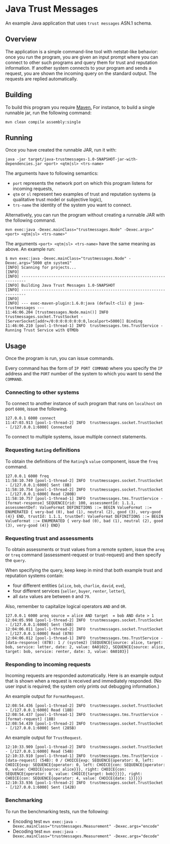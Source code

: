 # Java Trust Messages

An example Java application that uses `trust messages` ASN.1 schema. 

## Overview

The application is a simple command-line tool with netstat-like behavior: once you run the program, you are given an input prompt where you can connect to other such programs and query them for trust and reputation information. If another system connects to your program and sends a request, you are shown the incoming query on the standard output. The requests are replied automatically.

## Building

To build this program you require [Maven.](https://maven.apache.org) For instance, to build a single runnable jar, run the following command:
```
mvn clean compile assembly:single
```

## Running

Once you have created the runnable JAR, run it with:
```
java -jar target/java-trustmessages-1.0-SNAPSHOT-jar-with-dependencies.jar <port> <qtm|sl> <trs-name> 
```
The arguments have to following semantics:

* `port` represents the network port on which this program listens for incoming requests,
* `qtm` or `sl` represent two examples of trust and reputation systems (a qualitative trust model or subjective logic),
* `trs-name` the identity of the system you want to connect.

Alternatively, you can run the program without creating a runnable JAR with the following command.
```
mvn exec:java -Dexec.mainClass="trustmessages.Node" -Dexec.args="<port> <qtm|sl> <trs-name>"
```

The arguments `<port> <qtm|sl> <trs-name>` have the same meaning as above. An example run:

```
$ mvn exec:java -Dexec.mainClass="trustmessages.Node" -Dexec.args="5000 qtm system1"
[INFO] Scanning for projects...
[INFO]                                                                         
[INFO] ------------------------------------------------------------------------
[INFO] Building Java Trust Messages 1.0-SNAPSHOT
[INFO] ------------------------------------------------------------------------
[INFO] 
[INFO] --- exec-maven-plugin:1.6.0:java (default-cli) @ java-trustmessages ---
11:46:06.204 [trustmessages.Node.main()] INFO  trustmessages.socket.TrustSocket - [ServerSocket[addr=/0:0:0:0:0:0:0:0,localport=5000]] Binding 
11:46:06.210 [pool-1-thread-1] INFO  trustmessages.tms.TrustService - Running Trust Service with QTMDb
```

## Usage

Once the program is run, you can issue commands.

Every command has the form of `IP PORT COMMAND` where you specify the `IP` address and the `PORT` number of the system to which you want to send the `COMMAND`.

### Connecting to other systems

To connect to another instance of such program that runs on `localhost` on port `6000`, issue the following.

```
127.0.0.1 6000 connect
11:47:03.913 [pool-1-thread-2] INFO  trustmessages.socket.TrustSocket - [/127.0.0.1:6000] Connected
```

To connect to multiple systems, issue multiple connect statements.

### Requesting `Rating` definitions

To obtain the definitions of the `Rating`’s `value` component, issue the `freq` command.

```
127.0.0.1 6000 freq
11:58:10.749 [pool-1-thread-2] INFO  trustmessages.socket.TrustSocket - [/127.0.0.1:6000] Sent (8B)
11:58:10.754 [pool-1-thread-2] INFO  trustmessages.socket.TrustSocket - [/127.0.0.1:6000] Read (280B)
11:58:10.757 [pool-1-thread-1] INFO  trustmessages.tms.TrustService - [format-response] SEQUENCE{rid: 100, assessmentId: 1.1.1, assessmentDef: ValueFormat DEFINITIONS ::= BEGIN ValueFormat ::= ENUMERATED { very-bad (0), bad (1), neutral (2), good (3), very-good (4)} END, trustId: 1.1.1, trustDef: ValueFormat DEFINITIONS ::= BEGIN ValueFormat ::= ENUMERATED { very-bad (0), bad (1), neutral (2), good (3), very-good (4)} END}
```

### Requesting trust and assessments

To obtain assessments or trust values from a remote system, issue the `areq` or `treq` command (assessment-request or trust-request) and then specify the `query`.

When specifying the query, keep keep in mind that both example trust and reputation systems contain: 

* four different entities (`alice`, `bob`, `charlie`, `david`, `eve`), 
* four different services (`seller`, `buyer`, `renter`, `letter`),
* all `date` values are between `0` and `79`.

Also, remember to capitalize logical operators `AND` and `OR`.

```
127.0.0.1 6000 areq source = alice AND target  = bob AND date > 1
12:04:05.998 [pool-1-thread-2] INFO  trustmessages.socket.TrustSocket - [/127.0.0.1:6000] Sent (56B)
12:04:06.011 [pool-1-thread-2] INFO  trustmessages.socket.TrustSocket - [/127.0.0.1:6000] Read (87B)
12:04:06.012 [pool-1-thread-1] INFO  trustmessages.tms.TrustService - [data-response] (87B): 1 / (system2) [SEQUENCE{source: alice, target: bob, service: letter, date: 2, value: 0A0102}, SEQUENCE{source: alice, target: bob, service: renter, date: 3, value: 0A0103}]
```

### Responding to incoming requests

Incoming requests are responded automatically. Here is an example output that is shown when a request is received and immediately responded. (No user input is required; the system only prints out debugging information.)

An example output for `FormatRequest`.

```
12:08:54.436 [pool-1-thread-2] INFO  trustmessages.socket.TrustSocket - [/127.0.0.1:6000] Read (18B)
12:08:54.437 [pool-1-thread-1] INFO  trustmessages.tms.TrustService - [format-request] (18B)
12:08:54.439 [pool-1-thread-2] INFO  trustmessages.socket.TrustSocket - [/127.0.0.1:6000] Sent (285B)
```

An example output for `TrustRequest`.

```
12:10:33.909 [pool-1-thread-2] INFO  trustmessages.socket.TrustSocket - [/127.0.0.1:6000] Read (54B)
12:10:33.910 [pool-1-thread-1] INFO  trustmessages.tms.TrustService - [data-request] (54B): 0 / CHOICE{exp: SEQUENCE{operator: 0, left: CHOICE{exp: SEQUENCE{operator: 0, left: CHOICE{con: SEQUENCE{operator: 0, value: CHOICE{source: alice}}}, right: CHOICE{con: SEQUENCE{operator: 0, value: CHOICE{target: bob}}}}}, right: CHOICE{con: SEQUENCE{operator: 4, value: CHOICE{date: 1}}}}}
12:10:33.936 [pool-1-thread-2] INFO  trustmessages.socket.TrustSocket - [/127.0.0.1:6000] Sent (142B)
```

### Benchmarking 

To run the benchmarking tests, run the following:

* Encoding test `mvn exec:java -Dexec.mainClass="trustmessages.Measurement" -Dexec.args="encode"` 
* Decoding test `mvn exec:java -Dexec.mainClass="trustmessages.Measurement" -Dexec.args="decode"`